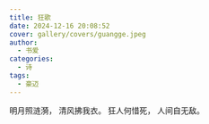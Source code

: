```yaml
---
title: 狂歌
date: 2024-12-16 20:08:52
cover: gallery/covers/guangge.jpeg
author:
  - 书爱
categories:
  - 诗
tags:
  - 豪迈
---
```


明月照涟漪，
清风拂我衣。
狂人何惜死，
人间自无敌。
